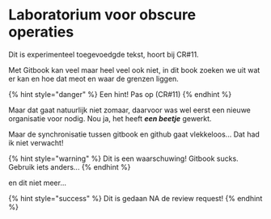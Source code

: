 # Laboratorium voor obscure operaties

Dit is experimenteel toegevoedgde tekst, hoort bij CR#11.

Met Gitbook kan veel maar heel veel ook niet, in dit book zoeken we uit wat er kan en hoe dat meot en waar de grenzen liggen.



{% hint style="danger" %}
Een hint! Pas op (CR#11)
{% endhint %}

Maar dat gaat natuurlijk niet zomaar, daarvoor was wel eerst een nieuwe organisatie voor nodig. Nou ja, het heeft _**een beetje**_ gewerkt.

Maar de synchronisatie tussen gitbook en github gaat vlekkeloos... Dat had ik niet verwacht!

{% hint style="warning" %}
Dit is een waarschuwing! Gitbook sucks. Gebruik iets anders...
{% endhint %}

en dit niet meer...

{% hint style="success" %}
Dit is gedaan NA de review request!
{% endhint %}
